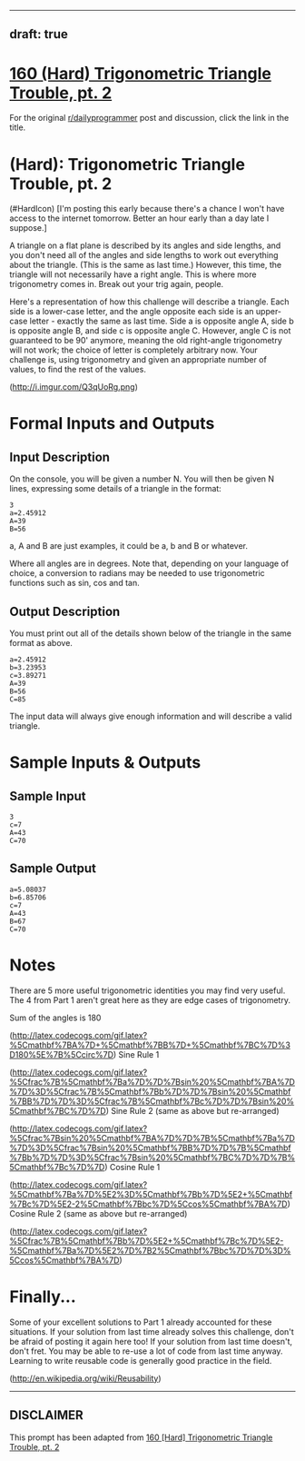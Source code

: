 ---
draft: true
----

# [160 (Hard) Trigonometric Triangle Trouble, pt. 2](https://www.reddit.com/r/dailyprogrammer/comments/24hr25/522014_challenge_160_hard_trigonometric_triangle/)

For the original [r/dailyprogrammer](https://www.reddit.com/r/dailyprogrammer/) post and discussion, click the link in the title.

#  (Hard): Trigonometric Triangle Trouble, pt. 2
(#HardIcon)
[I'm posting this early because there's a chance I won't have access to the internet tomorrow. Better an hour early than a day late I suppose.]

A triangle on a flat plane is described by its angles and side lengths, and you don't need all of the angles and side lengths to work out everything about the triangle. (This is the same as last time.) However, this time, the triangle will not necessarily have a right angle. This is where more trigonometry comes in. Break out your trig again, people.

Here's a representation of how this challenge will describe a triangle. Each side is a lower-case letter, and the angle opposite each side is an upper-case letter - exactly the same as last time. Side a is opposite angle A, side b is opposite angle B, and side c is opposite angle C. However, angle C is not guaranteed to be 90' anymore, meaning the old right-angle trigonometry will not work; the choice of letter is completely arbitrary now. Your challenge is, using trigonometry and given an appropriate number of values, to find the rest of the values.

(http://i.imgur.com/Q3qUoRg.png)
# Formal Inputs and Outputs
## Input Description
On the console, you will be given a number N. You will then be given N lines, expressing some details of a triangle in the format:


```
3
a=2.45912
A=39
B=56
```
a, A and B are just examples, it could be a, b and B or whatever.

Where all angles are in degrees. Note that, depending on your language of choice, a conversion to radians may be needed to use trigonometric functions such as sin, cos and tan.

## Output Description
You must print out all of the details shown below of the triangle in the same format as above.


```
a=2.45912
b=3.23953
c=3.89271
A=39
B=56
C=85
```
The input data will always give enough information and will describe a valid triangle.

# Sample Inputs & Outputs
## Sample Input

```
3
c=7
A=43
C=70
```
## Sample Output

```
a=5.08037
b=6.85706
c=7
A=43
B=67
C=70
```
# Notes
There are 5 more useful trigonometric identities you may find very useful. The 4 from Part 1 aren't great here as they are edge cases of trigonometry.

Sum of the angles is 180

(http://latex.codecogs.com/gif.latex?%5Cmathbf%7BA%7D+%5Cmathbf%7BB%7D+%5Cmathbf%7BC%7D%3D180%5E%7B%5Ccirc%7D)
Sine Rule 1

(http://latex.codecogs.com/gif.latex?%5Cfrac%7B%5Cmathbf%7Ba%7D%7D%7Bsin%20%5Cmathbf%7BA%7D%7D%3D%5Cfrac%7B%5Cmathbf%7Bb%7D%7D%7Bsin%20%5Cmathbf%7BB%7D%7D%3D%5Cfrac%7B%5Cmathbf%7Bc%7D%7D%7Bsin%20%5Cmathbf%7BC%7D%7D)
Sine Rule 2 (same as above but re-arranged)

(http://latex.codecogs.com/gif.latex?%5Cfrac%7Bsin%20%5Cmathbf%7BA%7D%7D%7B%5Cmathbf%7Ba%7D%7D%3D%5Cfrac%7Bsin%20%5Cmathbf%7BB%7D%7D%7B%5Cmathbf%7Bb%7D%7D%3D%5Cfrac%7Bsin%20%5Cmathbf%7BC%7D%7D%7B%5Cmathbf%7Bc%7D%7D)
Cosine Rule 1

(http://latex.codecogs.com/gif.latex?%5Cmathbf%7Ba%7D%5E2%3D%5Cmathbf%7Bb%7D%5E2+%5Cmathbf%7Bc%7D%5E2-2%5Cmathbf%7Bbc%7D%5Ccos%5Cmathbf%7BA%7D)
Cosine Rule 2 (same as above but re-arranged)

(http://latex.codecogs.com/gif.latex?%5Cfrac%7B%5Cmathbf%7Bb%7D%5E2+%5Cmathbf%7Bc%7D%5E2-%5Cmathbf%7Ba%7D%5E2%7D%7B2%5Cmathbf%7Bbc%7D%7D%3D%5Ccos%5Cmathbf%7BA%7D)
# Finally...
Some of your excellent solutions to Part 1 already accounted for these situations. If your solution from last time already solves this challenge, don't be afraid of posting it again here too! If your solution from last time doesn't, don't fret. You may be able to re-use a lot of code from last time anyway. Learning to write reusable code is generally good practice in the field. 

(http://en.wikipedia.org/wiki/Reusability)

----
## **DISCLAIMER**
This prompt has been adapted from [160 [Hard] Trigonometric Triangle Trouble, pt. 2](https://www.reddit.com/r/dailyprogrammer/comments/24hr25/522014_challenge_160_hard_trigonometric_triangle/
)
